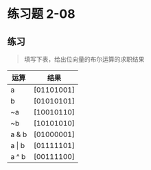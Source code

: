 # 练习题 2-08

## 练习

> 填写下表，给出位向量的布尔运算的求职结果

| 运算  | 结果       |
| ----- | ---------- |
| a     | [01101001] |
| b     | [01010101] |
| ~a    | [10010110] |
| ~b    | [10101010] |
| a & b | [01000001] |
| a \| b | [01111101] |
| a ^ b | [00111100] |